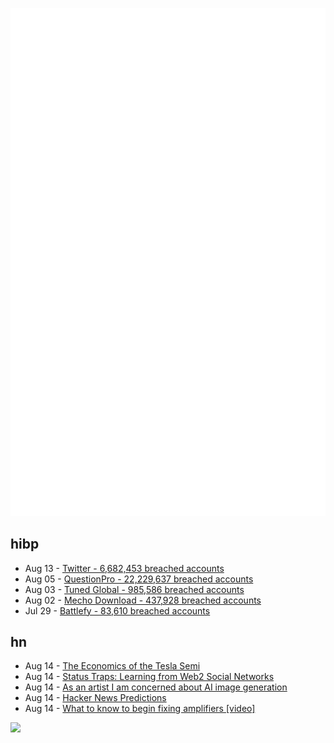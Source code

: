 ![Metrics](https://raw.githubusercontent.com/phixion/phixion/master/metrics.svg)

## hibp

<!--
for https://github.com/phixion/phixion/blob/main/.github/workflows/feeds.yml
-->
<!--START_SECTION:haveibeenpwnd-->
- Aug 13 - [Twitter - 6,682,453 breached accounts](https://haveibeenpwned.com/PwnedWebsites#Twitter)
- Aug 05 - [QuestionPro - 22,229,637 breached accounts](https://haveibeenpwned.com/PwnedWebsites#QuestionPro)
- Aug 03 - [Tuned Global - 985,586 breached accounts](https://haveibeenpwned.com/PwnedWebsites#TunedGlobal)
- Aug 02 - [Mecho Download - 437,928 breached accounts](https://haveibeenpwned.com/PwnedWebsites#MechoDownload)
- Jul 29 - [Battlefy - 83,610 breached accounts](https://haveibeenpwned.com/PwnedWebsites#Battlefy)
<!--END_SECTION:haveibeenpwnd-->

## hn

<!--
for https://github.com/phixion/phixion/blob/main/.github/workflows/feeds.yml
-->
<!--START_SECTION:hn-->
- Aug 14 - [The Economics of the Tesla Semi](https://www.torquenews.com/14335/staggering-economics-tesla-semi)
- Aug 14 - [Status Traps: Learning from Web2 Social Networks](https://a16zcrypto.com/social-network-status-traps-web2-learnings/)
- Aug 14 - [As an artist I am concerned about AI image generation](https://twitter.com/arvalis/status/1558623545374023680)
- Aug 14 - [Hacker News Predictions](https://hnpredictions.github.io/)
- Aug 14 - [What to know to begin fixing amplifiers [video]](https://www.youtube.com/watch?v=0oWBcTTeMNQ)
<!--END_SECTION:hn-->

<!--
for https://yhype.me
-->
![](https://hit.yhype.me/github/profile?user_id=13013670)
